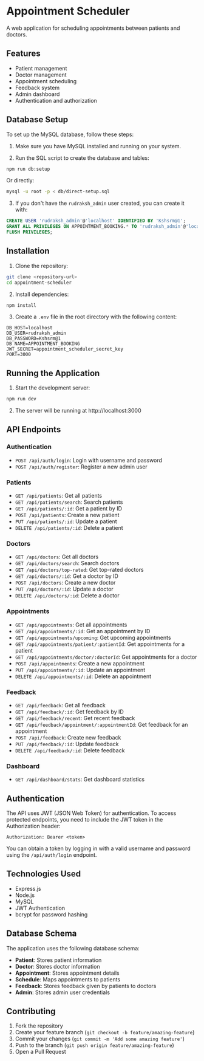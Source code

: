 # Appointment Scheduler

A web application for scheduling appointments between patients and doctors.

## Features

- Patient management
- Doctor management
- Appointment scheduling
- Feedback system
- Admin dashboard
- Authentication and authorization

## Database Setup

To set up the MySQL database, follow these steps:

1. Make sure you have MySQL installed and running on your system.

2. Run the SQL script to create the database and tables:

```bash
npm run db:setup
```

Or directly:

```bash
mysql -u root -p < db/direct-setup.sql
```

3. If you don't have the `rudraksh_admin` user created, you can create it with:

```sql
CREATE USER 'rudraksh_admin'@'localhost' IDENTIFIED BY 'Kshsrm@1';
GRANT ALL PRIVILEGES ON APPOINTMENT_BOOKING.* TO 'rudraksh_admin'@'localhost';
FLUSH PRIVILEGES;
```

## Installation

1. Clone the repository:

```bash
git clone <repository-url>
cd appointment-scheduler
```

2. Install dependencies:

```bash
npm install
```

3. Create a `.env` file in the root directory with the following content:

```
DB_HOST=localhost
DB_USER=rudraksh_admin
DB_PASSWORD=Kshsrm@1
DB_NAME=APPOINTMENT_BOOKING
JWT_SECRET=appointment_scheduler_secret_key
PORT=3000
```

## Running the Application

1. Start the development server:

```bash
npm run dev
```

2. The server will be running at http://localhost:3000

## API Endpoints

### Authentication

- `POST /api/auth/login`: Login with username and password
- `POST /api/auth/register`: Register a new admin user

### Patients

- `GET /api/patients`: Get all patients
- `GET /api/patients/search`: Search patients
- `GET /api/patients/:id`: Get a patient by ID
- `POST /api/patients`: Create a new patient
- `PUT /api/patients/:id`: Update a patient
- `DELETE /api/patients/:id`: Delete a patient

### Doctors

- `GET /api/doctors`: Get all doctors
- `GET /api/doctors/search`: Search doctors
- `GET /api/doctors/top-rated`: Get top-rated doctors
- `GET /api/doctors/:id`: Get a doctor by ID
- `POST /api/doctors`: Create a new doctor
- `PUT /api/doctors/:id`: Update a doctor
- `DELETE /api/doctors/:id`: Delete a doctor

### Appointments

- `GET /api/appointments`: Get all appointments
- `GET /api/appointments/:id`: Get an appointment by ID
- `GET /api/appointments/upcoming`: Get upcoming appointments
- `GET /api/appointments/patient/:patientId`: Get appointments for a patient
- `GET /api/appointments/doctor/:doctorId`: Get appointments for a doctor
- `POST /api/appointments`: Create a new appointment
- `PUT /api/appointments/:id`: Update an appointment
- `DELETE /api/appointments/:id`: Delete an appointment

### Feedback

- `GET /api/feedback`: Get all feedback
- `GET /api/feedback/:id`: Get feedback by ID
- `GET /api/feedback/recent`: Get recent feedback
- `GET /api/feedback/appointment/:appointmentId`: Get feedback for an appointment
- `POST /api/feedback`: Create new feedback
- `PUT /api/feedback/:id`: Update feedback
- `DELETE /api/feedback/:id`: Delete feedback

### Dashboard

- `GET /api/dashboard/stats`: Get dashboard statistics

## Authentication

The API uses JWT (JSON Web Token) for authentication. To access protected endpoints, you need to include the JWT token in the Authorization header:

```
Authorization: Bearer <token>
```

You can obtain a token by logging in with a valid username and password using the `/api/auth/login` endpoint.

## Technologies Used

- Express.js
- Node.js
- MySQL
- JWT Authentication
- bcrypt for password hashing

## Database Schema

The application uses the following database schema:

- **Patient**: Stores patient information
- **Doctor**: Stores doctor information
- **Appointment**: Stores appointment details
- **Schedule**: Maps appointments to patients
- **Feedback**: Stores feedback given by patients to doctors
- **Admin**: Stores admin user credentials

## Contributing

1. Fork the repository
2. Create your feature branch (`git checkout -b feature/amazing-feature`)
3. Commit your changes (`git commit -m 'Add some amazing feature'`)
4. Push to the branch (`git push origin feature/amazing-feature`)
5. Open a Pull Request
